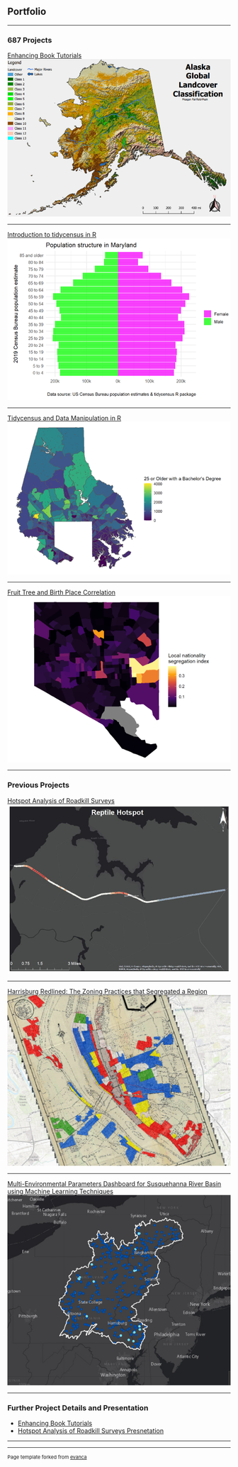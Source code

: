 ## Portfolio

---

### 687 Projects 

[Enhancing Book Tutorials](/lab1/project_lab1_desc.md)
<img src="lab1/Alaska_map.png?raw=true"/>

---
[Introduction to tidycensus in R](lab2/intro_tidycensus.pdf)
<img src="lab2/md_pyramid.png?raw=true"/>

---
[Tidycensus and Data Manipulation in R](lab3/lab3_5-7_patchwork_fairfieldpeak.pdf)
<img src="lab3/balt_county_bachelors.png?raw=true"/>

---
[Fruit Tree and Birth Place Correlation](lab4/FruitTrees_BirthPlace.pdf)
<img src="lab4/seg_index.png?raw=true"/>

---

### Previous Projects 

[Hotspot Analysis of Roadkill Surveys](previous_work/roadkill/project_summ.md)
<img src="previous_work/roadkill/reptile hotspot.jpg?raw=true"/>

---
[Harrisburg Redlined: The Zoning Practices that Segregated a Region](previous_work/redlining/project_summ.md)
<img src="previous_work/redlining/redlining_map.png?raw=true"/>

---
[Multi-Environmental Parameters Dashboard for Susquehanna River Basin using Machine Learning Techniques](previous_work/SRBC/project_summary.md)
<img src="previous_work/SRBC/SRCB_map.png?raw=true"/>

---

### Further Project Details and Presentation

- [Enhancing Book Tutorials](lab1/Lab1_fairfieldpeak.pdf)
- [Hotspot Analysis of Roadkill Surveys Presnetation](previous_work/roadkill/raodkill_presentation.pdf)


---




---
<p style="font-size:11px">Page template forked from <a href="https://github.com/evanca/quick-portfolio">evanca</a></p>
<!-- Remove above link if you don't want to attibute -->
